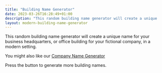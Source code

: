 ```yaml
---
title: "Building Name Generator"
date: 2023-03-26T16:28:49+01:00
description: "This random building name generator will create a unique name for your business headquarters, or office building for your fictional company, in a modern setting. "
layout: modern-building-name-generator
---
```


This random building name generator will create a unique name for your business headquarters, or office building for your fictional company, in a modern setting.

You might also like our <a href="/scifi-company-name-generator/">Company Name Generator</a>

Press the button to generate more building names. 